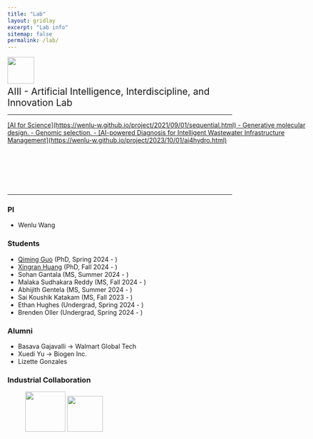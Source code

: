 ```yaml
---
title: "Lab"
layout: gridlay
excerpt: "Lab info"
sitemap: false
permalink: /lab/
---
```


<img src="{{ site.url }}{{ site.baseurl }}/images/aiii.png" style="width: 60px; box-shadow: none"> <span style="font-size:1.5em;"> <br> AIII - Artificial Intelligence, Interdiscipline, and Innovation Lab </span>

------------------------------------------

<div style="width: 100%;">
<div style="height: 150px; width: 700px;"> 
  <ins>[AI for Science](https://wenlu-w.github.io/project/2021/09/01/sequential.html)<ins>
- Generative molecular design. 
- Genomic selection. 
- <ins>[AI-powered Diagnosis for Intelligent Wastewater Infrastructure Management](https://wenlu-w.github.io/project/2023/10/01/ai4hydro.html)</ins>
</div>
</div>

------------------------------------------

### PI 

- Wenlu Wang

### Students

- [Qiming Guo]() (PhD, Spring 2024 - )
- [Xingran Huang]() (PhD, Fall 2024 - )
- Sohan Gantala (MS, Summer 2024 - )
- Malaka Sudhakara Reddy (MS, Fall 2024 - )
- Abhijith Gentela (MS, Summer 2024 - )
- Sai Koushik Katakam (MS, Fall 2023 - )
- Ethan Hughes (Undergrad, Spring 2024 - )
- Brenden Oller (Undergrad, Spring 2024 - )

### Alumni
- Basava Gajavalli -> Walmart Global Tech
- Xuedi Yu -> Biogen Inc.
- Lizette Gonzales

### Industrial Collaboration

<left><figure class="third">
  <img src="{{ site.url }}{{ site.baseurl }}/images/biogen.jpeg" style="width: 90px; box-shadow: none">
  <img src="{{ site.url }}{{ site.baseurl }}/images/gmj.jpeg" style="width: 80px; box-shadow: none">
</figure></left>








